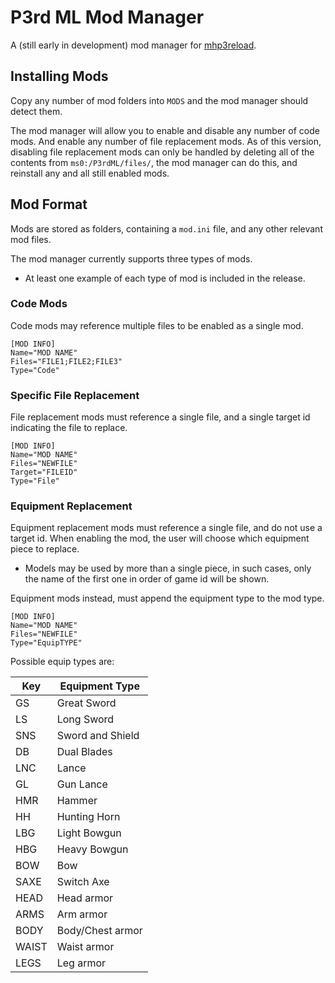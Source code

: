 # P3rd ML Mod Manager

A (still early in development) mod manager for [mhp3reload](https://github.com/Kurogami2134/mhp3reload).

## Installing Mods

Copy any number of mod folders into `MODS` and the mod manager should detect them.

The mod manager will allow you to enable and disable any number of code mods. And enable any number of file replacement mods. As of this version, disabling file replacement mods can only be handled by deleting all of the contents from `ms0:/P3rdML/files/`, the mod manager can do this, and reinstall any and all still enabled mods.

## Mod Format

Mods are stored as folders, containing a `mod.ini` file, and any other relevant mod files.

The mod manager currently supports three types of mods.

* At least one example of each type of mod is included in the release.

### Code Mods

Code mods may reference multiple files to be enabled as a single mod.

    [MOD INFO]
    Name="MOD NAME"
    Files="FILE1;FILE2;FILE3"
    Type="Code"

### Specific File Replacement

File replacement mods must reference a single file, and a single target id indicating the file to replace.

    [MOD INFO]
    Name="MOD NAME"
    Files="NEWFILE"
    Target="FILEID"
    Type="File"

### Equipment Replacement

Equipment replacement mods must reference a single file, and do not use a target id. When enabling the mod, the user will choose which equipment piece to replace.

* Models may be used by more than a single piece, in such cases, only the name of the first one in order of game id will be shown.

Equipment mods instead, must append the equipment type to the mod type.

    [MOD INFO]
    Name="MOD NAME"
    Files="NEWFILE"
    Type="EquipTYPE"

Possible equip types are:

|Key|Equipment Type|
|-|-|
|GS|Great Sword|
|LS|Long Sword|
|SNS|Sword and Shield|
|DB|Dual Blades|
|LNC|Lance|
|GL|Gun Lance|
|HMR|Hammer|
|HH|Hunting Horn|
|LBG|Light Bowgun|
|HBG|Heavy Bowgun|
|BOW|Bow|
|SAXE|Switch Axe|
|HEAD|Head armor|
|ARMS|Arm armor|
|BODY|Body/Chest armor|
|WAIST|Waist armor|
|LEGS|Leg armor|
